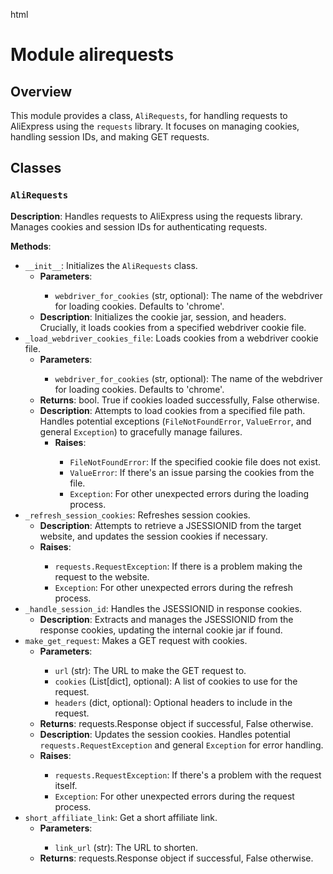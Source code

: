 html
<h1>Module alirequests</h1>

<h2>Overview</h2>
<p>This module provides a class, <code>AliRequests</code>, for handling requests to AliExpress using the <code>requests</code> library. It focuses on managing cookies, handling session IDs, and making GET requests.</p>

<h2>Classes</h2>

<h3><code>AliRequests</code></h3>

<p><strong>Description</strong>: Handles requests to AliExpress using the requests library.  Manages cookies and session IDs for authenticating requests.</p>

<p><strong>Methods</strong>:</p>
<ul>
  <li><code>__init__</code>: Initializes the <code>AliRequests</code> class.
    <ul>
      <li><strong>Parameters</strong>:</li>
      <ul>
        <li><code>webdriver_for_cookies</code> (str, optional): The name of the webdriver for loading cookies. Defaults to 'chrome'.</li>
      </ul>
      <li><strong>Description</strong>:  Initializes the cookie jar, session, and headers.  Crucially, it loads cookies from a specified webdriver cookie file.</li>
    </ul>
  </li>
  <li><code>_load_webdriver_cookies_file</code>: Loads cookies from a webdriver cookie file.
    <ul>
      <li><strong>Parameters</strong>:</li>
      <ul>
        <li><code>webdriver_for_cookies</code> (str, optional): The name of the webdriver for loading cookies. Defaults to 'chrome'.</li>
      </ul>
      <li><strong>Returns</strong>: bool. True if cookies loaded successfully, False otherwise.</li>
      <li><strong>Description</strong>: Attempts to load cookies from a specified file path.  Handles potential exceptions (<code>FileNotFoundError</code>, <code>ValueError</code>, and general <code>Exception</code>) to gracefully manage failures.
        <ul>
          <li><strong>Raises</strong>:</li>
          <ul>
            <li><code>FileNotFoundError</code>: If the specified cookie file does not exist.</li>
            <li><code>ValueError</code>: If there's an issue parsing the cookies from the file.</li>
            <li><code>Exception</code>: For other unexpected errors during the loading process.</li>
          </ul>
        </ul>
      </li>
    </ul>
  </li>
  <li><code>_refresh_session_cookies</code>: Refreshes session cookies.
    <ul>
      <li><strong>Description</strong>: Attempts to retrieve a JSESSIONID from the target website, and updates the session cookies if necessary.</li>
      <li><strong>Raises</strong>:</li>
      <ul>
        <li><code>requests.RequestException</code>: If there is a problem making the request to the website.</li>
        <li><code>Exception</code>: For other unexpected errors during the refresh process.</li>
      </ul>
    </ul>
  </li>
  <li><code>_handle_session_id</code>: Handles the JSESSIONID in response cookies.
    <ul>
      <li><strong>Description</strong>: Extracts and manages the JSESSIONID from the response cookies, updating the internal cookie jar if found.</li>
    </ul>
  </li>
  <li><code>make_get_request</code>: Makes a GET request with cookies.
    <ul>
      <li><strong>Parameters</strong>:</li>
      <ul>
        <li><code>url</code> (str): The URL to make the GET request to.</li>
        <li><code>cookies</code> (List[dict], optional): A list of cookies to use for the request.</li>
        <li><code>headers</code> (dict, optional): Optional headers to include in the request.</li>
      </ul>
      <li><strong>Returns</strong>: requests.Response object if successful, False otherwise. </li>
      <li><strong>Description</strong>: Updates the session cookies.  Handles potential <code>requests.RequestException</code> and general <code>Exception</code> for error handling. </li>
      <li><strong>Raises</strong>:</li>
      <ul>
        <li><code>requests.RequestException</code>: If there's a problem with the request itself.</li>
        <li><code>Exception</code>: For other unexpected errors during the request process.</li>
      </ul>
    </ul>
  </li>
 <li><code>short_affiliate_link</code>: Get a short affiliate link.
    <ul>
      <li><strong>Parameters</strong>:</li>
      <ul>
        <li><code>link_url</code> (str): The URL to shorten.</li>
      </ul>
      <li><strong>Returns</strong>: requests.Response object if successful, False otherwise.</li>
    </ul>
  </li>
</ul>